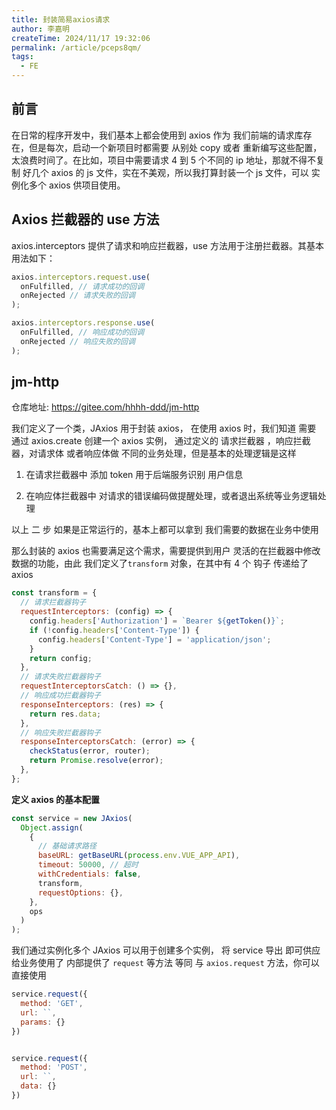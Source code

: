 ```yaml
---
title: 封装简易axios请求
author: 李嘉明
createTime: 2024/11/17 19:32:06
permalink: /article/pceps8qm/
tags:
  - FE
---
```


## 前言

在日常的程序开发中，我们基本上都会使用到 axios 作为 我们前端的请求库存在，但是每次，启动一个新项目时都需要 从别处 copy 或者 重新编写这些配置，太浪费时间了。在比如，项目中需要请求 4 到 5 个不同的 ip 地址，那就不得不复制
好几个 axios 的 js 文件，实在不美观，所以我打算封装一个 js 文件，可以 实例化多个 axios 供项目使用。

## Axios 拦截器的 use 方法

axios.interceptors 提供了请求和响应拦截器，use 方法用于注册拦截器。其基本用法如下：

```js
axios.interceptors.request.use(
  onFulfilled, // 请求成功的回调
  onRejected // 请求失败的回调
);

axios.interceptors.response.use(
  onFulfilled, // 响应成功的回调
  onRejected // 响应失败的回调
);
```

## jm-http

仓库地址: <https://gitee.com/hhhh-ddd/jm-http>

我们定义了一个类，JAxios 用于封装 axios， 在使用 axios 时，我们知道 需要 通过 axios.create 创建一个 axios 实例， 通过定义的 请求拦截器 ，响应拦截器，对请求体 或者响应体做 不同的业务处理，但是基本的处理逻辑是这样

1. 在请求拦截器中 添加 token 用于后端服务识别 用户信息

2. 在响应体拦截器中 对请求的错误编码做提醒处理，或者退出系统等业务逻辑处理

以上 二 步 如果是正常运行的，基本上都可以拿到 我们需要的数据在业务中使用

那么封装的 axios 也需要满足这个需求，需要提供到用户 灵活的在拦截器中修改数据的功能，由此 我们定义了`transform` 对象，在其中有 4 个 钩子 传递给了 axios

```js
const transform = {
  // 请求拦截器钩子
  requestInterceptors: (config) => {
    config.headers['Authorization'] = `Bearer ${getToken()}`;
    if (!config.headers['Content-Type']) {
      config.headers['Content-Type'] = 'application/json';
    }
    return config;
  },
  // 请求失败拦截器钩子
  requestInterceptorsCatch: () => {},
  // 响应成功拦截器钩子
  responseInterceptors: (res) => {
    return res.data;
  },
  // 响应失败拦截器钩子
  responseInterceptorsCatch: (error) => {
    checkStatus(error, router);
    return Promise.resolve(error);
  },
};
```

**定义 axios 的基本配置**

```js
const service = new JAxios(
  Object.assign(
    {
      // 基础请求路径
      baseURL: getBaseURL(process.env.VUE_APP_API),
      timeout: 50000, // 超时
      withCredentials: false,
      transform,
      requestOptions: {},
    },
    ops
  )
);
```

我们通过实例化多个 JAxios 可以用于创建多个实例， 将 service 导出 即可供应给业务使用了 内部提供了 `request` 等方法 等同 与 `axios.request` 方法，你可以直接使用

```js
service.request({
  method: 'GET',
  url: ``,
  params: {}
})


service.request({
  method: 'POST',
  url: ``,
  data: {}
})
```
